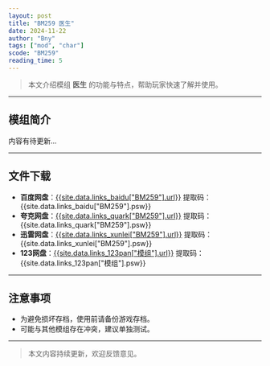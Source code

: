 ```yaml
---
layout: post
title: "BM259 医生"
date: 2024-11-22
author: "Bny"
tags: ["mod", "char"]
scode: "BM259"
reading_time: 5
---
```


> 本文介绍模组 **医生** 的功能与特点，帮助玩家快速了解并使用。

---

## 模组简介

内容有待更新...

---

## 文件下载
- **百度网盘**：[{{site.data.links_baidu["BM259"].url}}]({{site.data.links_baidu["BM259"].url}}) 提取码：{{site.data.links_baidu["BM259"].psw}}
- **夸克网盘**：[{{site.data.links_quark["BM259"].url}}]({{site.data.links_quark["BM259"].url}}) 提取码：{{site.data.links_quark["BM259"].psw}}
- **迅雷网盘**：[{{site.data.links_xunlei["BM259"].url}}]({{site.data.links_xunlei["BM259"].url}}) 提取码：{{site.data.links_xunlei["BM259"].psw}}
- **123网盘**：[{{site.data.links_123pan["模组"].url}}]({{site.data.links_123pan["模组"].url}}) 提取码：{{site.data.links_123pan["模组"].psw}}

---

## 注意事项
- 为避免损坏存档，使用前请备份游戏存档。
- 可能与其他模组存在冲突，建议单独测试。

---

> 本文内容持续更新，欢迎反馈意见。

